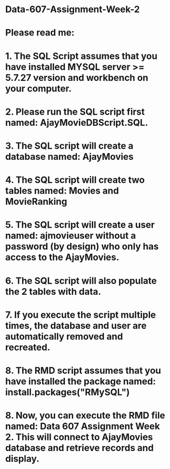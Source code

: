 # Data-607-Assignment-Week-2
# Please read me:  
# 1.   The SQL Script assumes that you have installed MYSQL server >= 5.7.27 version and workbench on your computer.
# 2.   Please run the SQL script first named: AjayMovieDBScript.SQL.
# 3.   The SQL script will create a database named: AjayMovies
# 4.   The SQL script will create two tables named: Movies and MovieRanking
# 5.   The SQL script will create a user named: ajmovieuser without a password (by design) who only has access to the AjayMovies.
# 6.   The SQL script will also populate the 2 tables with data.
# 7.   If you execute the script multiple times, the database and user are automatically removed and recreated.  
# 8.   The RMD script assumes that you have installed the package named: install.packages("RMySQL")
# 8.   Now, you can execute the RMD file named: Data 607 Assignment Week 2.  This will connect to AjayMovies database and retrieve records and display.

